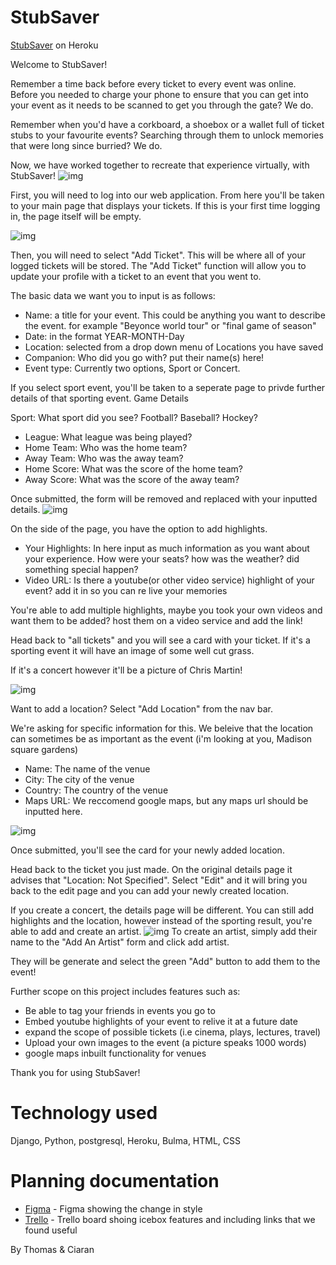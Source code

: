 # StubSaver

[StubSaver](http://stubsaver.herokuapp.com/) on Heroku

Welcome to StubSaver!

Remember a time back before every ticket to every event was online. Before you needed to charge your phone to ensure that you can get into your event as it needs to be scanned to get you through the gate? We do.

Remember when you'd have a corkboard, a shoebox or a wallet full of ticket stubs to your favourite events? Searching through them to unlock memories that were long since burried? We do.

Now, we have worked together to recreate that experience virtually, with StubSaver!
![img](https://i.imgur.com/CUCnKPC.png)

First, you will need to log into our web application. From here you'll be taken to your main page that displays your tickets. If this is your first time logging in, the page itself will be empty.

![img](https://i.imgur.com/fcKY5Xk.png)

Then, you will need to select "Add Ticket". This will be where all of your logged tickets will be stored. The "Add Ticket" function will allow you to update your profile with a ticket to an event that you went to.

The basic data we want you to input is as follows:
- Name: a title for your event. This could be anything you want to describe the event. for example "Beyonce world tour" or "final game of season"
- Date: in the format YEAR-MONTH-Day
- Location: selected from a drop down menu of Locations you have saved
- Companion: Who did you go with? put their name(s) here!
- Event type: Currently two options, Sport or Concert.

If you select sport event, you'll be taken to a seperate page to privde further details of that sporting event.
Game Details

Sport: What sport did you see? Football? Baseball? Hockey?
- League: What league was being played?
- Home Team: Who was the home team?
- Away Team: Who was the away team?
- Home Score: What was the score of the home team?
- Away Score: What was the score of the away team?

Once submitted, the form will be removed and replaced with your inputted details.
![img](https://i.imgur.com/kXviZjb.png)

On the side of the page, you have the option to add highlights.
- Your Highlights: In here input as much information as you want about your experience. How were your seats? how was the weather? did something special happen?
- Video URL: Is there a youtube(or other video service) highlight of your event? add it in so you can re live your memories

You're able to add multiple highlights, maybe you took your own videos and want them to be added? host them on a video service and add the link!

Head back to "all tickets" and you will see a card with your ticket. If it's a sporting event it will have an image of some well cut grass.

If it's a concert however it'll be a picture of Chris Martin!

![img](https://i.imgur.com/x2S22PO.png)

Want to add a location? Select "Add Location" from the nav bar.

We're asking for specific information for this. We beleive that the location can sometimes be as important as the event (i'm looking at you, Madison square gardens)
- Name: The name of the venue
- City: The city of the venue
- Country: The country of the venue
- Maps URL: We reccomend google maps, but any maps url should be inputted here.

![img](https://i.imgur.com/jh8t3dC.png)

Once submitted, you'll see the card for your newly added location.

Head back to the ticket you just made. On the original details page it advises that "Location: Not Specified". Select "Edit" and it will bring you back to the edit page and you can add your newly created location.

If you create a concert, the details page will be different. You can still add highlights and the location, however instead of the sporting result, you're able to add and create an artist.
![img](https://i.imgur.com/9cDqqCW.png)
To create an artist, simply add their name to the "Add An Artist" form and click add artist.

They will be generate and select the green "Add" button to add them to the event!

Further scope on this project includes features such as:
- Be able to tag your friends in events you go to
- Embed youtube highlights of your event to relive it at a future date
- expand the scope of possible tickets (i.e cinema, plays, lectures, travel)
- Upload your own images to the event (a picture speaks 1000 words)
- google maps inbuilt functionality for venues

Thank you for using StubSaver!


# Technology used
Django, Python, postgresql, Heroku, Bulma, HTML, CSS

# Planning documentation
- [Figma](https://www.figma.com/file/9BcgPMe6R6hTqGnnUB9F8U/StubSaver?node-id=53-2&t=N9iu14bJDzcBIkYM-0) - Figma showing the change in style
- [Trello](https://trello.com/b/NmkkAK48/stubsaver) - Trello board shoing icebox features and including links that we found useful


By Thomas & Ciaran